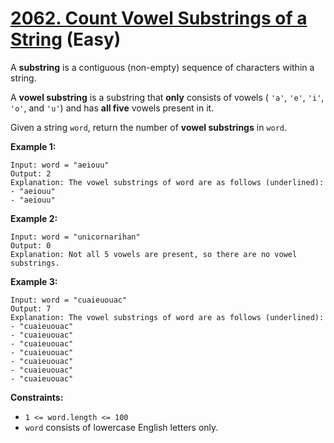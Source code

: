 # [2062. Count Vowel Substrings of a String][link] (Easy)

[link]: https://leetcode.com/problems/count-vowel-substrings-of-a-string/

A **substring** is a contiguous (non-empty) sequence of characters within a string.

A **vowel substring** is a substring that **only** consists of vowels ( `'a'`, `'e'`, `'i'`, `'o'`,
and `'u'`) and has **all five** vowels present in it.

Given a string `word`, return the number of **vowel substrings** in `word`.

**Example 1:**

```
Input: word = "aeiouu"
Output: 2
Explanation: The vowel substrings of word are as follows (underlined):
- "aeiouu"
- "aeiouu"
```

**Example 2:**

```
Input: word = "unicornarihan"
Output: 0
Explanation: Not all 5 vowels are present, so there are no vowel substrings.
```

**Example 3:**

```
Input: word = "cuaieuouac"
Output: 7
Explanation: The vowel substrings of word are as follows (underlined):
- "cuaieuouac"
- "cuaieuouac"
- "cuaieuouac"
- "cuaieuouac"
- "cuaieuouac"
- "cuaieuouac"
- "cuaieuouac"
```

**Constraints:**

- `1 <= word.length <= 100`
- `word` consists of lowercase English letters only.
